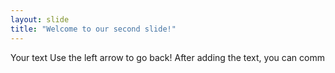 ```yaml
---
layout: slide
title: "Welcome to our second slide!"
---
```

Your text
Use the left arrow to go back!
After adding the text, you can comm
